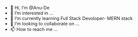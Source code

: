 - 👋 Hi, I’m @Anu-De
- 👀 I’m interested in ...
- 🌱 I’m currently learning Full Stack Devoloper- MERN stack
- 💞️ I’m looking to collaborate on ...
- 📫 How to reach me ...

<!---
Anu-De/Anu-De is a ✨ special ✨ repository because its `README.md` (this file) appears on your GitHub profile.
You can click the Preview link to take a look at your changes.
--->
